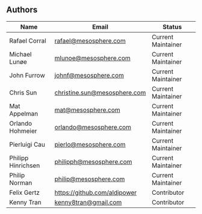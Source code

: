 Authors
-------

Name | Email | Status
-----|-------|--------
Rafael Corral | rafael@mesosphere.com | Current Maintainer
Michael Lunøe | mlunoe@mesosphere.com | Current Maintainer
John Furrow | johnf@mesosphere.com | Current Maintainer
Chris Sun | christine.sun@mesosphere.com | Current Maintainer
Mat Appelman | mat@mesosphere.com | Current Maintainer
Orlando Hohmeier | orlando@mesosphere.com | Current Maintainer
Pierluigi Cau | pierlo@mesosphere.com | Current Maintainer
Philipp Hinrichsen | philipph@mesosphere.com | Current Maintainer
Philip Norman | philip@mesosphere.com | Current Maintainer
Felix Gertz | https://github.com/aldipower | Contributor
Kenny Tran | kenny8tran@gmail.com | Contributor
